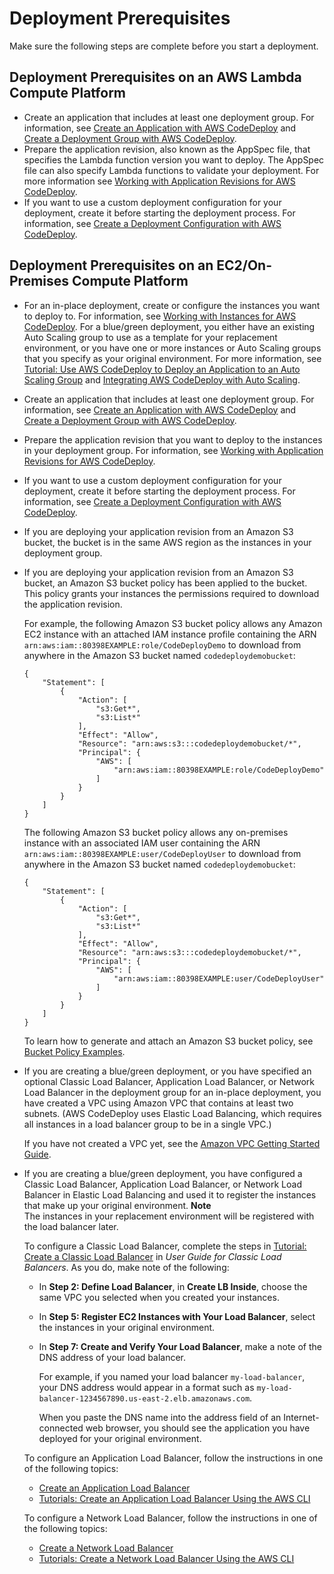 # Deployment Prerequisites<a name="deployments-create-prerequisites"></a>

Make sure the following steps are complete before you start a deployment\.

## Deployment Prerequisites on an AWS Lambda Compute Platform<a name="deployment-prerequisites-lambda"></a>
+ Create an application that includes at least one deployment group\. For information, see [Create an Application with AWS CodeDeploy](applications-create.md) and [Create a Deployment Group with AWS CodeDeploy](deployment-groups-create.md)\.
+ Prepare the application revision, also known as the AppSpec file, that specifies the Lambda function version you want to deploy\. The AppSpec file can also specify Lambda functions to validate your deployment\. For more information see [Working with Application Revisions for AWS CodeDeploy](application-revisions.md)\.
+ If you want to use a custom deployment configuration for your deployment, create it before starting the deployment process\. For information, see [Create a Deployment Configuration with AWS CodeDeploy](deployment-configurations-create.md)\.

## Deployment Prerequisites on an EC2/On\-Premises Compute Platform<a name="deployment-prerequisites-server"></a>
+ For an in\-place deployment, create or configure the instances you want to deploy to\. For information, see [Working with Instances for AWS CodeDeploy](instances.md)\. For a blue/green deployment, you either have an existing Auto Scaling group to use as a template for your replacement environment, or you have one or more instances or Auto Scaling groups that you specify as your original environment\. For more information, see [Tutorial: Use AWS CodeDeploy to Deploy an Application to an Auto Scaling Group](tutorials-auto-scaling-group.md) and [Integrating AWS CodeDeploy with Auto Scaling](integrations-aws-auto-scaling.md)\. 
+ Create an application that includes at least one deployment group\. For information, see [Create an Application with AWS CodeDeploy](applications-create.md) and [Create a Deployment Group with AWS CodeDeploy](deployment-groups-create.md)\.
+ Prepare the application revision that you want to deploy to the instances in your deployment group\. For information, see [Working with Application Revisions for AWS CodeDeploy](application-revisions.md)\.
+ If you want to use a custom deployment configuration for your deployment, create it before starting the deployment process\. For information, see [Create a Deployment Configuration with AWS CodeDeploy](deployment-configurations-create.md)\.
+ If you are deploying your application revision from an Amazon S3 bucket, the bucket is in the same AWS region as the instances in your deployment group\. 
+ If you are deploying your application revision from an Amazon S3 bucket, an Amazon S3 bucket policy has been applied to the bucket\. This policy grants your instances the permissions required to download the application revision\.

  For example, the following Amazon S3 bucket policy allows any Amazon EC2 instance with an attached IAM instance profile containing the ARN `arn:aws:iam::80398EXAMPLE:role/CodeDeployDemo` to download from anywhere in the Amazon S3 bucket named `codedeploydemobucket`:

  ```
  {
      "Statement": [
          {
              "Action": [
                  "s3:Get*",
                  "s3:List*"
              ],
              "Effect": "Allow",
              "Resource": "arn:aws:s3:::codedeploydemobucket/*",
              "Principal": {
                  "AWS": [
                      "arn:aws:iam::80398EXAMPLE:role/CodeDeployDemo"
                  ]
              }
          }
      ]
  }
  ```

  The following Amazon S3 bucket policy allows any on\-premises instance with an associated IAM user containing the ARN `arn:aws:iam::80398EXAMPLE:user/CodeDeployUser` to download from anywhere in the Amazon S3 bucket named `codedeploydemobucket`:

  ```
  {
      "Statement": [
          {
              "Action": [
                  "s3:Get*",
                  "s3:List*"
              ],
              "Effect": "Allow",
              "Resource": "arn:aws:s3:::codedeploydemobucket/*",
              "Principal": {
                  "AWS": [
                      "arn:aws:iam::80398EXAMPLE:user/CodeDeployUser"
                  ]
              }
          }
      ]
  }
  ```

  To learn how to generate and attach an Amazon S3 bucket policy, see [Bucket Policy Examples](http://docs.aws.amazon.com/AmazonS3/latest/dev/example-bucket-policies.html)\.
+ If you are creating a blue/green deployment, or you have specified an optional Classic Load Balancer, Application Load Balancer, or Network Load Balancer in the deployment group for an in\-place deployment, you have created a VPC using Amazon VPC that contains at least two subnets\. \(AWS CodeDeploy uses Elastic Load Balancing, which requires all instances in a load balancer group to be in a single VPC\.\)

  If you have not created a VPC yet, see the [Amazon VPC Getting Started Guide](http://docs.aws.amazon.com/AmazonVPC/latest/GettingStartedGuide/ExerciseOverview.html)\.
+ If you are creating a blue/green deployment, you have configured a Classic Load Balancer, Application Load Balancer, or Network Load Balancer in Elastic Load Balancing and used it to register the instances that make up your original environment\. 
**Note**  
The instances in your replacement environment will be registered with the load balancer later\.

  To configure a Classic Load Balancer, complete the steps in [Tutorial: Create a Classic Load Balancer](http://docs.aws.amazon.com/elasticloadbalancing/latest/classic/elb-getting-started.html) in *User Guide for Classic Load Balancers*\. As you do, make note of the following:
  + In **Step 2: Define Load Balancer**, in **Create LB Inside**, choose the same VPC you selected when you created your instances\.
  + In **Step 5: Register EC2 Instances with Your Load Balancer**, select the instances in your original environment\.
  + In **Step 7: Create and Verify Your Load Balancer**, make a note of the DNS address of your load balancer\.

    For example, if you named your load balancer `my-load-balancer`, your DNS address would appear in a format such as `my-load-balancer-1234567890.us-east-2.elb.amazonaws.com`\.

    When you paste the DNS name into the address field of an Internet\-connected web browser, you should see the application you have deployed for your original environment\.

  To configure an Application Load Balancer, follow the instructions in one of the following topics:
  + [Create an Application Load Balancer](http://docs.aws.amazon.com/elasticloadbalancing/latest/application/create-application-load-balancer.html)
  + [Tutorials: Create an Application Load Balancer Using the AWS CLI](http://docs.aws.amazon.com/elasticloadbalancing/latest/application/tutorial-application-load-balancer-cli.html)

  To configure a Network Load Balancer, follow the instructions in one of the following topics:
  + [Create a Network Load Balancer](http://docs.aws.amazon.com/elasticloadbalancing/latest/network/create-network-load-balancer.html)
  + [Tutorials: Create a Network Load Balancer Using the AWS CLI](http://docs.aws.amazon.com/elasticloadbalancing/latest/network/network-load-balancer-cli.html)